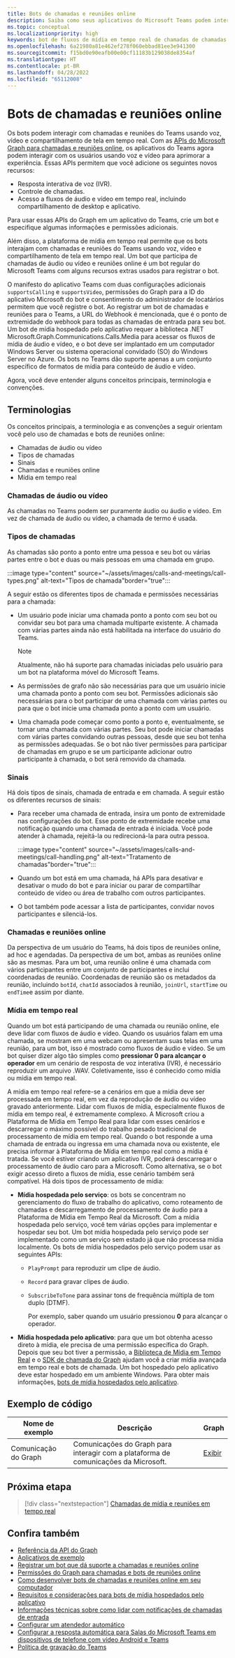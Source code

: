 ```yaml
---
title: Bots de chamadas e reuniões online
description: Saiba como seus aplicativos do Microsoft Teams podem interagir com usuários usando voz e vídeo usando APIs do Microsoft Graph para chamadas e reuniões online e saiba mais sobre fluxos de mídia em tempo real
ms.topic: conceptual
ms.localizationpriority: high
keywords: bot de fluxos de mídia em tempo real de chamadas de chamadas de vídeo IVR de voz online
ms.openlocfilehash: 6a21980a81e462ef278f060ebbad81ee3e941300
ms.sourcegitcommit: f15bd0e90eafb00e00cf11183b129038de8354af
ms.translationtype: HT
ms.contentlocale: pt-BR
ms.lasthandoff: 04/28/2022
ms.locfileid: "65112008"
---
```

# <a name="calls-and-online-meetings-bots"></a>Bots de chamadas e reuniões online

Os bots podem interagir com chamadas e reuniões do Teams usando voz, vídeo e compartilhamento de tela em tempo real. Com as [APIs do Microsoft Graph para chamadas e reuniões online](/graph/api/resources/communications-api-overview?view=graph-rest-beta&preserve-view=true), os aplicativos do Teams agora podem interagir com os usuários usando voz e vídeo para aprimorar a experiência. Essas APIs permitem que você adicione os seguintes novos recursos:

* Resposta interativa de voz (IVR).
* Controle de chamadas.
* Acesso a fluxos de áudio e vídeo em tempo real, incluindo compartilhamento de desktop e aplicativo.

Para usar essas APIs do Graph em um aplicativo do Teams, crie um bot e especifique algumas informações e permissões adicionais.

Além disso, a plataforma de mídia em tempo real permite que os bots interajam com chamadas e reuniões do Teams usando voz, vídeo e compartilhamento de tela em tempo real. Um bot que participa de chamadas de áudio ou vídeo e reuniões online é um bot regular do Microsoft Teams com alguns recursos extras usados ​​para registrar o bot.

O manifesto do aplicativo Teams com duas configurações adicionais `supportsCalling` e `supportsVideo`, permissões do Graph para a ID do aplicativo Microsoft do bot e consentimento do administrador de locatários permitem que você registre o bot. Ao registrar um bot de chamadas e reuniões para o Teams, a URL do Webhook é mencionada, que é o ponto de extremidade do webhook para todas as chamadas de entrada para seu bot. Um bot de mídia hospedado pelo aplicativo requer a biblioteca .NET Microsoft.Graph.Communications.Calls.Media para acessar os fluxos de mídia de áudio e vídeo, e o bot deve ser implantado em um computador Windows Server ou sistema operacional convidado (SO) do Windows Server no Azure. Os bots no Teams dão suporte apenas a um conjunto específico de formatos de mídia para conteúdo de áudio e vídeo.

Agora, você deve entender alguns conceitos principais, terminologia e convenções.

## <a name="terminologies"></a>Terminologias

Os conceitos principais, a terminologia e as convenções a seguir orientam você pelo uso de chamadas e bots de reuniões online:

* Chamadas de áudio ou vídeo
* Tipos de chamadas
* Sinais
* Chamadas e reuniões online
* Mídia em tempo real

### <a name="audio-or-video-calls"></a>Chamadas de áudio ou vídeo

As chamadas no Teams podem ser puramente áudio ou áudio e vídeo. Em vez de chamada de áudio ou vídeo, a chamada de termo é usada.

### <a name="call-types"></a>Tipos de chamadas

As chamadas são ponto a ponto entre uma pessoa e seu bot ou várias partes entre o bot e duas ou mais pessoas em uma chamada em grupo.

:::image type="content" source="~/assets/images/calls-and-meetings/call-types.png" alt-text="Tipos de chamada"border="true":::

A seguir estão os diferentes tipos de chamada e permissões necessárias para a chamada:

* Um usuário pode iniciar uma chamada ponto a ponto com seu bot ou convidar seu bot para uma chamada multiparte existente. A chamada com várias partes ainda não está habilitada na interface do usuário do Teams.

    > [!NOTE]
    > Atualmente, não há suporte para chamadas iniciadas pelo usuário para um bot na plataforma móvel do Microsoft Teams.

* As permissões de grafo não são necessárias para que um usuário inicie uma chamada ponto a ponto com seu bot. Permissões adicionais são necessárias para o bot participar de uma chamada com várias partes ou para que o bot inicie uma chamada ponto a ponto com um usuário.
* Uma chamada pode começar como ponto a ponto e, eventualmente, se tornar uma chamada com várias partes. Seu bot pode iniciar chamadas com várias partes convidando outras pessoas, desde que seu bot tenha as permissões adequadas. Se o bot não tiver permissões para participar de chamadas em grupo e se um participante adicionar outro participante à chamada, o bot será removido da chamada.

### <a name="signals"></a>Sinais

Há dois tipos de sinais, chamada de entrada e em chamada. A seguir estão os diferentes recursos de sinais:

* Para receber uma chamada de entrada, insira um ponto de extremidade nas configurações do bot. Esse ponto de extremidade recebe uma notificação quando uma chamada de entrada é iniciada. Você pode atender à chamada, rejeitá-la ou redirecioná-la para outra pessoa.

     :::image type="content" source="~/assets/images/calls-and-meetings/call-handling.png" alt-text="Tratamento de chamadas"border="true":::

* Quando um bot está em uma chamada, há APIs para desativar e desativar o mudo do bot e para iniciar ou parar de compartilhar conteúdo de vídeo ou área de trabalho com outros participantes.
* O bot também pode acessar a lista de participantes, convidar novos participantes e silenciá-los.

### <a name="calls-and-online-meetings"></a>Chamadas e reuniões online

Da perspectiva de um usuário do Teams, há dois tipos de reuniões online, ad hoc e agendadas. Da perspectiva de um bot, ambas as reuniões online são as mesmas. Para um bot, uma reunião online é uma chamada com vários participantes entre um conjunto de participantes e inclui coordenadas de reunião. Coordenadas de reunião são os metadados da reunião, incluindo `botId`, `chatId` associados à reunião, `joinUrl`, `startTime` ou `endTime`e assim por diante.

### <a name="real-time-media"></a>Mídia em tempo real

Quando um bot está participando de uma chamada ou reunião online, ele deve lidar com fluxos de áudio e vídeo. Quando os usuários falam em uma chamada, se mostram em uma webcam ou apresentam suas telas em uma reunião, para um bot, isso é mostrado como fluxos de áudio e vídeo. Se um bot quiser dizer algo tão simples como **pressionar 0 para alcançar o operador** em um cenário de resposta de voz interativa (IVR), é necessário reproduzir um arquivo .WAV. Coletivamente, isso é conhecido como mídia ou mídia em tempo real.

A mídia em tempo real refere-se a cenários em que a mídia deve ser processada em tempo real, em vez da reprodução de áudio ou vídeo gravado anteriormente. Lidar com fluxos de mídia, especialmente fluxos de mídia em tempo real, é extremamente complexo. A Microsoft criou a Plataforma de Mídia em Tempo Real para lidar com esses cenários e descarregar o máximo possível do trabalho pesado tradicional de processamento de mídia em tempo real. Quando o bot responde a uma chamada de entrada ou ingressa em uma chamada nova ou existente, ele precisa informar à Plataforma de Mídia em tempo real como a mídia é tratada. Se você estiver criando um aplicativo IVR, poderá descarregar o processamento de áudio caro para a Microsoft. Como alternativa, se o bot exigir acesso direto a fluxos de mídia, esse cenário também será compatível. Há dois tipos de processamento de mídia:

* **Mídia hospedada pelo serviço**: os bots se concentram no gerenciamento do fluxo de trabalho do aplicativo, como roteamento de chamadas e descarregamento de processamento de áudio para a Plataforma de Mídia em Tempo Real da Microsoft. Com a mídia hospedada pelo serviço, você tem várias opções para implementar e hospedar seu bot. Um bot mídia hospedada pelo serviço pode ser implementado como um serviço sem estado já que não processa mídia localmente. Os bots de mídia hospedados pelo serviço podem usar as seguintes APIs:

  * `PlayPrompt` para reproduzir um clipe de áudio.
  * `Record` para gravar clipes de áudio.
  * `SubscribeToTone` para assinar tons de frequência múltipla de tom duplo (DTMF).

    Por exemplo, saber quando um usuário pressionou **0** para alcançar o operador.

* **Mídia hospedada pelo aplicativo**: para que um bot obtenha acesso direto à mídia, ele precisa de uma permissão específica do Graph. Depois que seu bot tiver a permissão, a [Biblioteca de Mídia em Tempo Real](https://www.nuget.org/packages/Microsoft.Graph.Communications.Calls.Media/) e o [SDK de chamada do Graph](https://microsoftgraph.github.io/microsoft-graph-comms-samples/docs/articles/index.html#graph-calling-sdk-and-stateful-client-builder) ajudam você a criar mídia avançada em tempo real e bots de chamada. Um bot hospedado pelo aplicativo deve estar hospedado em um ambiente Windows. Para obter mais informações, [bots de mídia hospedados pelo aplicativo](./requirements-considerations-application-hosted-media-bots.md).

## <a name="code-sample"></a>Exemplo de código

| **Nome de exemplo** | **Descrição** | **Graph** |
|---------------|----------|--------|
| Comunicação do Graph | Comunicações do Graph para interagir com a plataforma de comunicações da Microsoft. | [Exibir](https://github.com/microsoftgraph/microsoft-graph-comms-samples) |

## <a name="next-step"></a>Próxima etapa

> [!div class="nextstepaction"]
> [Chamadas de mídia e reuniões em tempo real](~/bots/calls-and-meetings/real-time-media-concepts.md)

## <a name="see-also"></a>Confira também

* [Referência da API do Graph](/graph/api/resources/communications-api-overview?view=graph-rest-beta&preserve-view=true)
* [Aplicativos de exemplo](https://github.com/microsoftgraph/microsoft-graph-comms-samples)
* [Registrar um bot que dá suporte a chamadas e reuniões online](./registering-calling-bot.md)
* [Permissões do Graph para chamadas e bots de reuniões online](./registering-calling-bot.md#add-graph-permissions)
* [Como desenvolver bots de chamadas e reuniões online em seu computador](./debugging-local-testing-calling-meeting-bots.md)
* [Requisitos e considerações para bots de mídia hospedados pelo aplicativo](./requirements-considerations-application-hosted-media-bots.md)
* [Informações técnicas sobre como lidar com notificações de chamadas de entrada](./call-notifications.md)
* [Configurar um atendedor automático](/microsoftteams/create-a-phone-system-auto-attendant)
* [Configurar a resposta automática para Salas do Microsoft Teams em dispositivos de telefone com vídeo Android e Teams](/microsoftteams/set-up-auto-answer-on-teams-android)
* [Política de gravação do Teams](/MicrosoftTeams/teams-recording-policy)